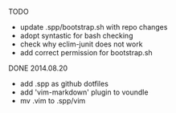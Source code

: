TODO
* update .spp/bootstrap.sh with repo changes
* adopt syntastic for bash checking
* check why eclim-junit does not work
* add correct permission for bootstrap.sh

DONE
2014.08.20
* add .spp as github dotfiles
* add 'vim-markdown' plugin to voundle
* mv .vim to .spp/vim

